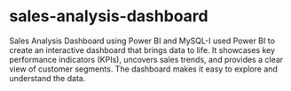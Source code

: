 # sales-analysis-dashboard
Sales Analysis Dashboard using Power BI and MySQL-I used Power BI to create an interactive dashboard that brings data to life. It showcases key performance indicators (KPIs), uncovers sales trends, and provides a clear view of customer segments. The dashboard makes it easy to explore and understand the data.
